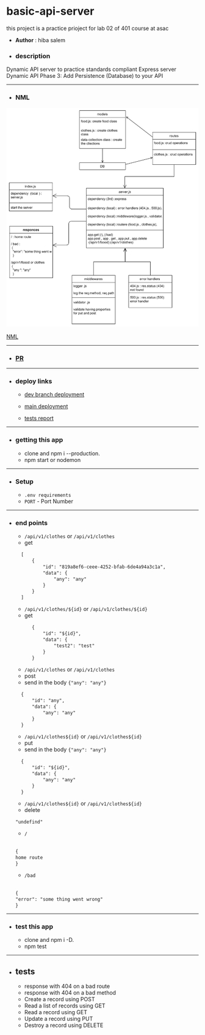 # basic-api-server

this project is a practice prioject for lab 02 of 401 course at asac

- **Author** : hiba salem

- ### description

Dynamic API server to practice standards compliant Express server
Dynamic API Phase 3: Add Persistence (Database) to your API

---

- ### NML

![NML](./lab04.jpg)

[NML](https://drive.google.com/file/d/1xFnXqAxvzYhNYf09JsOBLloL1n0ttqU4/view?usp=sharing)

---

- ### [PR](https://github.com/hibasalem/api-server/pull/1)

---

- ### deploy links

  - [dev branch deployment](https://api-serverdev.herokuapp.com)

  - [main deployment](https://api-servermain.herokuapp.com)

  - [tests report](https://github.com/hibasalem/api-server/actions)

---

- ### getting this app

  - clone and npm i --production.
  - npm start or nodemon

---

- ### Setup

  - `.env requirements`
  - `PORT` - Port Number

---

- ### end points

  - `/api/v1/clothes` or `/api/v1/clothes`
  - get

  ```
    [
        {
            "id": "819a8ef6-ceee-4252-bfab-6de4a94a3c1a",
            "data": {
                "any": "any"
            }
        }
    ]

  ```

  - `/api/v1/clothes/${id}` or `/api/v1/clothes/${id}`
  - get

  ```
        {
            "id": "${id}",
            "data": {
                "test2": "test"
            }
        }

  ```

  - `/api/v1/clothes` or `/api/v1/clothes`
  - post
  - send in the body `{"any": "any"}`

  ```
    {
        "id": "any",
        "data": {
            "any": "any"
        }
    }

  ```

  - `/api/v1/clothes${id}` or `/api/v1/clothes${id}`
  - put
  - send in the body `{"any": "any"}`

  ```
    {
        "id": "${id}",
        "data": {
            "any": "any"
        }
    }

  ```

  - `/api/v1/clothes${id}` or `/api/v1/clothes${id}`
  - delete

  ```
  "undefind"

  ```

  - `/`

  ```

  {
  home route
  }

  ```

  - `/bad`

  ```

  {
  "error": "some thing went wrong"
  }

  ```

---

- ### test this app

  - clone and npm i -D.
  - npm test

---

- ## tests

  - response with 404 on a bad route
  - response with 404 on a bad method
  - Create a record using POST
  - Read a list of records using GET
  - Read a record using GET
  - Update a record using PUT
  - Destroy a record using DELETE
